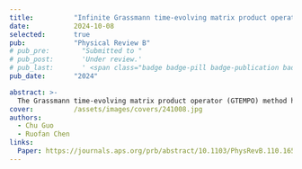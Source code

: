```yaml
---
title:          "Infinite Grassmann time-evolving matrix product operator method for zero-temperature equilibrium quantum impurity problems"
date:           2024-10-08
selected:       true
pub:            "Physical Review B"
# pub_pre:        "Submitted to "
# pub_post:       'Under review.'
# pub_last:       ' <span class="badge badge-pill badge-publication badge-success">Spotlight</span>'
pub_date:       "2024"

abstract: >-
  The Grassmann time-evolving matrix product operator (GTEMPO) method has proven to be an accurate and efficient numerical method for the real-time dynamics of quantum impurity problems. However, its application for imaginary-time calculations is much less competitive than well-established methods such as the continuous-time quantum Monte Carlo (CTQMC). In this work, we unleash the full power of GTEMPO for zero-temperature imaginary-time calculations: The multitime impurity state is time-translationally invariant with infinite boundary conditions; therefore, it can be represented as an infinite Grassmann matrix product state (GMPS) with a nontrivial unit cell in a single time step, instead of an open boundary GMPS spanning the whole imaginary-time axis. We devise a very efficient infinite GTEMPO algorithm targeted at zero-temperature equilibrium quantum impurity problems, which is known to be a hard regime for quantum Monte Carlo methods. To demonstrate the performance of our method, we benchmark it against exact solutions in the noninteracting limit and against CTQMC calculations in the Anderson impurity models with up to two orbitals, where we show that the required bond dimension of the infinite GMPS is much smaller than its finite-temperature counterpart.
cover:          /assets/images/covers/241008.jpg
authors:
  - Chu Guo
  - Ruofan Chen
links:
  Paper: https://journals.aps.org/prb/abstract/10.1103/PhysRevB.110.165119
---
```

